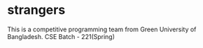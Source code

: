 # strangers
This is a competitive programming team from Green University of Bangladesh. CSE Batch - 221(Spring)
